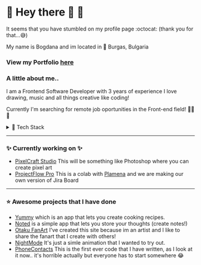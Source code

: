 # :space_invader: Hey there 👋 :space_invader:
It seems that you have stumbled on my profile page  :octocat: (thank you for that...:sweat_smile:)

My name is Bogdana and im located in :round_pushpin: Burgas, Bulgaria

### View my Portfolio [here](https://zzergy.github.io/portfolio/)
### A little about me..
  I am a Frontend Software Developer with 3 years of experience
  I love drawing, music and all things creative like coding!

  Currently I'm searching for remote job oportunities in the Front-end field! :tada::tada::tada:

<details>
<summary>🌱 Tech Stack</summary>
 • React • JavaSript • TypeScript • HTML5 • CSS3 • SASS • SCSS • Jest • Redux / Redux Toolkit • Axios • React Querry • Fontawesome 5/6 • Firebase JS SDK • React Router • SemanticUi React • Bootstrap • Ant Design • MaterialUI • Notistack
</details>

---

### :sparkles: Currently working on :sparkles:
- [PixelCraft Studio](https://github.com/zzergy/pixel-craft-studio) This will be something like Photoshop where you can create pixel art
- [ProjectFlow Pro](https://github.com/zzergy/project-flow-pro) This is a colab with [Plamena](https://github.com/Plamena37) and we are making our own version of Jira Board

---
### :star: Awesome projects that I have done
-  [Yummy](https://github.com/zzergy/Yummy) which is an app that lets you create cooking recipes.
- [Noted](https://github.com/zzergy/Noted) is a simple app that lets you store your thoughts (create notes!)
- [Otaku FanArt](https://github.com/zzergy/Otaku-Fanart) I've created this site because im an artist and I like to share the fanart that I create with others!
- [NightMode](https://github.com/zzergy/NightMode) It's just a simle animation that I wanted to try out.
- [PhoneContacts](https://github.com/zzergy/PhoneContacts) This is the first ever code that I have written, as I look at it now.. it's horrible actually but everyone has to start somewhere :joy:
